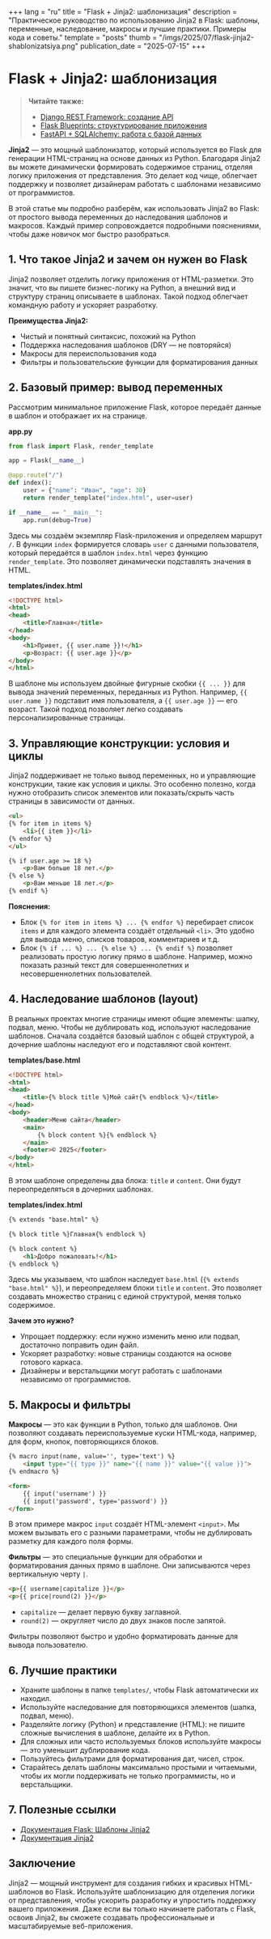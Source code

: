 +++
lang = "ru"
title = "Flask + Jinja2: шаблонизация"
description = "Практическое руководство по использованию Jinja2 в Flask: шаблоны, переменные, наследование, макросы и лучшие практики. Примеры кода и советы."
template = "posts"
thumb = "/imgs/2025/07/flask-jinja2-shablonizatsiya.png"
publication_date = "2025-07-15"
+++

# Flask + Jinja2: шаблонизация

> **Читайте также:**
> - [Django REST Framework: создание API](/posts/django-rest-framework-api-guide)
> - [Flask Blueprints: структурирование приложения](/posts/flask-blueprints-structuring)
> - [FastAPI + SQLAlchemy: работа с базой данных](/posts/fastapi-sqlalchemy-database-guide)

**Jinja2** — это мощный шаблонизатор, который используется во Flask для генерации HTML-страниц на основе данных из Python. Благодаря Jinja2 вы можете динамически формировать содержимое страниц, отделяя логику приложения от представления. Это делает код чище, облегчает поддержку и позволяет дизайнерам работать с шаблонами независимо от программистов.

В этой статье мы подробно разберём, как использовать Jinja2 во Flask: от простого вывода переменных до наследования шаблонов и макросов. Каждый пример сопровождается подробными пояснениями, чтобы даже новичок мог быстро разобраться.

## 1. Что такое Jinja2 и зачем он нужен во Flask

Jinja2 позволяет отделить логику приложения от HTML-разметки. Это значит, что вы пишете бизнес-логику на Python, а внешний вид и структуру страниц описываете в шаблонах. Такой подход облегчает командную работу и ускоряет разработку.

**Преимущества Jinja2:**
- Чистый и понятный синтаксис, похожий на Python
- Поддержка наследования шаблонов (DRY — не повторяйся)
- Макросы для переиспользования кода
- Фильтры и пользовательские функции для форматирования данных

## 2. Базовый пример: вывод переменных

Рассмотрим минимальное приложение Flask, которое передаёт данные в шаблон и отображает их на странице.

**app.py**
```python
from flask import Flask, render_template

app = Flask(__name__)

@app.route("/")
def index():
    user = {"name": "Иван", "age": 30}
    return render_template("index.html", user=user)

if __name__ == "__main__":
    app.run(debug=True)
```

Здесь мы создаём экземпляр Flask-приложения и определяем маршрут `/`. В функции `index` формируется словарь `user` с данными пользователя, который передаётся в шаблон `index.html` через функцию `render_template`. Это позволяет динамически подставлять значения в HTML.

**templates/index.html**
```html
<!DOCTYPE html>
<html>
<head>
    <title>Главная</title>
</head>
<body>
    <h1>Привет, {{ user.name }}!</h1>
    <p>Возраст: {{ user.age }}</p>
</body>
</html>
```

В шаблоне мы используем двойные фигурные скобки `{{ ... }}` для вывода значений переменных, переданных из Python. Например, `{{ user.name }}` подставит имя пользователя, а `{{ user.age }}` — его возраст. Такой подход позволяет легко создавать персонализированные страницы.

## 3. Управляющие конструкции: условия и циклы

Jinja2 поддерживает не только вывод переменных, но и управляющие конструкции, такие как условия и циклы. Это особенно полезно, когда нужно отобразить список элементов или показать/скрыть часть страницы в зависимости от данных.

```html
<ul>
{% for item in items %}
    <li>{{ item }}</li>
{% endfor %}
</ul>

{% if user.age >= 18 %}
    <p>Вам больше 18 лет.</p>
{% else %}
    <p>Вам меньше 18 лет.</p>
{% endif %}
```

**Пояснения:**
- Блок `{% for item in items %} ... {% endfor %}` перебирает список `items` и для каждого элемента создаёт отдельный `<li>`. Это удобно для вывода меню, списков товаров, комментариев и т.д.
- Блок `{% if ... %} ... {% else %} ... {% endif %}` позволяет реализовать простую логику прямо в шаблоне. Например, можно показать разный текст для совершеннолетних и несовершеннолетних пользователей.

## 4. Наследование шаблонов (layout)

В реальных проектах многие страницы имеют общие элементы: шапку, подвал, меню. Чтобы не дублировать код, используют наследование шаблонов. Сначала создаётся базовый шаблон с общей структурой, а дочерние шаблоны наследуют его и подставляют свой контент.

**templates/base.html**
```html
<!DOCTYPE html>
<html>
<head>
    <title>{% block title %}Мой сайт{% endblock %}</title>
</head>
<body>
    <header>Меню сайта</header>
    <main>
        {% block content %}{% endblock %}
    </main>
    <footer>© 2025</footer>
</body>
</html>
```

В этом шаблоне определены два блока: `title` и `content`. Они будут переопределяться в дочерних шаблонах.

**templates/index.html**
```html
{% extends "base.html" %}

{% block title %}Главная{% endblock %}

{% block content %}
    <h1>Добро пожаловать!</h1>
{% endblock %}
```

Здесь мы указываем, что шаблон наследует `base.html` (`{% extends "base.html" %}`), и переопределяем блоки `title` и `content`. Это позволяет создавать множество страниц с единой структурой, меняя только содержимое.

**Зачем это нужно?**
- Упрощает поддержку: если нужно изменить меню или подвал, достаточно поправить один файл.
- Ускоряет разработку: новые страницы создаются на основе готового каркаса.
- Дизайнеры и верстальщики могут работать с шаблонами независимо от программистов.

## 5. Макросы и фильтры

**Макросы** — это как функции в Python, только для шаблонов. Они позволяют создавать переиспользуемые куски HTML-кода, например, для форм, кнопок, повторяющихся блоков.

```html
{% macro input(name, value='', type='text') %}
    <input type="{{ type }}" name="{{ name }}" value="{{ value }}">
{% endmacro %}

<form>
    {{ input('username') }}
    {{ input('password', type='password') }}
</form>
```

В этом примере макрос `input` создаёт HTML-элемент `<input>`. Мы можем вызывать его с разными параметрами, чтобы не дублировать разметку для каждого поля формы.

**Фильтры** — это специальные функции для обработки и форматирования данных прямо в шаблоне. Они записываются через вертикальную черту `|`.

```html
<p>{{ username|capitalize }}</p>
<p>{{ price|round(2) }}</p>
```

- `capitalize` — делает первую букву заглавной.
- `round(2)` — округляет число до двух знаков после запятой.

Фильтры позволяют быстро и удобно форматировать данные для вывода пользователю.

## 6. Лучшие практики

- Храните шаблоны в папке `templates/`, чтобы Flask автоматически их находил.
- Используйте наследование для повторяющихся элементов (шапка, подвал, меню).
- Разделяйте логику (Python) и представление (HTML): не пишите сложные вычисления в шаблоне, делайте их в Python.
- Для сложных или часто используемых блоков используйте макросы — это уменьшит дублирование кода.
- Пользуйтесь фильтрами для форматирования дат, чисел, строк.
- Старайтесь делать шаблоны максимально простыми и читаемыми, чтобы их могли поддерживать не только программисты, но и верстальщики.

## 7. Полезные ссылки

- [Документация Flask: Шаблоны Jinja2](https://flask.palletsprojects.com/en/latest/templating/)
- [Документация Jinja2](https://jinja.palletsprojects.com/)

## Заключение

Jinja2 — мощный инструмент для создания гибких и красивых HTML-шаблонов во Flask. Используйте шаблонизацию для отделения логики от представления, чтобы ускорить разработку и упростить поддержку вашего приложения. Даже если вы только начинаете работать с Flask, освоив Jinja2, вы сможете создавать профессиональные и масштабируемые веб-приложения. 